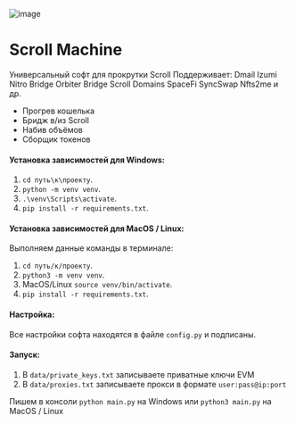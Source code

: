 ![image](https://github.com/privatekey7/Scroll-Machine/assets/36263200/4903dc18-96a5-43f1-a9a8-e7580a6113d2)

# Scroll Machine

Универсальный софт для прокрутки Scroll
Поддерживает:
Dmail
Izumi
Nitro Bridge
Orbiter Bridge
Scroll Domains
SpaceFi
SyncSwap
Nfts2me
и др.

- Прогрев кошелька
- Бридж в/из Scroll
- Набив объёмов
- Сборщик токенов

#### Установка зависимостей для Windows:

1. `cd путь\к\проекту`.
2. `python -m venv venv`.
3. `.\venv\Scripts\activate`.
4. `pip install -r requirements.txt`.

#### Установка зависимостей для MacOS / Linux:

Выполняем данные команды в терминале:

1. `cd путь/к/проекту`.
2. `python3 -m venv venv`.
3. MacOS/Linux `source venv/bin/activate`.
4. `pip install -r requirements.txt`.

#### Настройка:

Все настройки софта находятся в файле `config.py` и подписаны.


#### Запуск:

1. В `data/private_keys.txt` записываете приватные ключи EVM
2. В `data/proxies.txt` записываете прокси в формате `user:pass@ip:port`

Пишем в консоли `python main.py` на Windows или `python3 main.py` на MacOS / Linux
